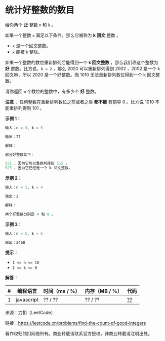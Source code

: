 # 统计好整数的数目

给你两个 **正** 整数 `n` 和 `k` 。

如果一个整数 `x` 满足以下条件，那么它被称为 **k 回文** 整数 。

- `x` 是一个回文整数。
- `x` 能被 `k` 整除。

如果一个整数的数位重新排列后能得到一个 **k 回文整数** ，那么我们称这个整数为 **好** 整数。比方说，`k = 2` ，那么 2020 可以重新排列得到 2002 ，2002 是一个 k 回文串，所以 2020 是一个好整数。而 1010 无法重新排列数位得到一个 k 回文整数。

请你返回 `n` 个数位的整数中，有多少个 **好** 整数。

**注意** ，任何整数在重新排列数位之前或者之后 **都不能** 有前导 0 。比方说 1010 不能重排列得到 101 。

**示例 1：**

``` javascript
输入：n = 3, k = 5

输出：27

解释：

部分好整数如下：

551 ，因为它可以重排列得到 515 。
525 ，因为它已经是一个 k 回文整数。
```

**示例 2：**

``` javascript
输入：n = 1, k = 4

输出：2

解释：

两个好整数分别是 4 和 8 。
```

**示例 3：**

``` javascript
输入：n = 5, k = 6

输出：2468
```

**提示：**

- `1 <= n <= 10`
- `1 <= k <= 9`

**解答：**

**#**|**编程语言**|**时间（ms / %）**|**内存（MB / %）**|**代码**
--|--|--|--|--
1|javascript|?? / ??|?? / ??|[??](./javascript/ac_v1.js)

来源：力扣（LeetCode）

链接：https://leetcode.cn/problems/find-the-count-of-good-integers

著作权归领扣网络所有。商业转载请联系官方授权，非商业转载请注明出处。
